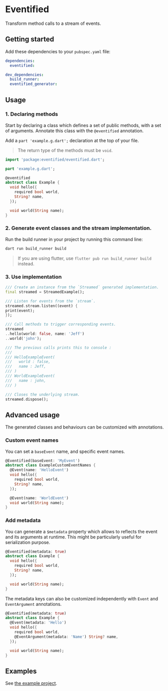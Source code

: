 # Eventified

Transform method calls to a stream of events.

## Getting started

Add these dependencies to your `pubspec.yaml` file:

```yaml
dependencies:
  eventified: 

dev_dependencies:
  build_runner:
  eventified_generator: 
```

## Usage

### 1. Declaring methods

Start by declaring a class which defines a set of public methods, with a set of arguments. Annotate this class with the `@eventified` annotation.

Add a `part 'example.g.dart';` declaration at the top of your file.

> The return type of the methods must be `void`.

```dart
import 'package:eventified/eventified.dart';

part 'example.g.dart';

@eventified
abstract class Example {
  void hello({
    required bool world,
    String? name,
  });

  void world(String name);
}
```

### 2. Generate event classes and the stream implementation.

Run the build runner in your project by running this command line:

```sh
dart run build_runner build
```

> If you are using flutter, use `flutter pub run build_runner build` instead.


### 3. Use implementation

```dart
/// Create an instance from the `Streamed` generated implementation. 
final streamed = StreamedExample();

/// Listen for events from the `stream`.
streamed.stream.listen((event) {
print(event);
});

/// Call methods to trigger corresponding events.
streamed
..hello(world: false, name: 'Jeff')
..world('john');

/// The previous calls prints this to console :
///
/// HelloExampleEvent(
///   world : false,
///   name : Jeff,
/// )
/// WorldExampleEvent(
///   name : john,
/// )

/// Closes the underlying stream.
streamed.dispose();
```

## Advanced usage

The generated classes and behaviours can be customized with annotations.

### Custom event names

You can set a `baseEvent` name, and specific event names.


```dart
@Eventified(baseEvent: 'MyEvent')
abstract class ExampleCustomEventNames {
  @Event(name: 'HelloEvent')
  void hello({
    required bool world,
    String? name,
  });

  @Event(name: 'WorldEvent')
  void world(String name);
}
```

### Add metadata

You can generate a `$metadata` property which allows to reflects the event and its arguments at runtime. This might be particularly useful for serialization purpose.

```dart
@Eventified(metadata: true)
abstract class Example {
  void hello({
    required bool world,
    String? name,
  });

  void world(String name);
}
```

The metadata keys can also be customized independently with `Event` and `EventArgument` annotations.

```dart
@Eventified(metadata: true)
abstract class Example {
  @Event(metadata: 'Hello')
  void hello({
    required bool world,
    @EventArgument(metadata: 'Name') String? name,
  });

  void world(String name);
}
```

## Examples

See [the example project](https://github.com/aloisdeniel/eventified/tree/main/example).